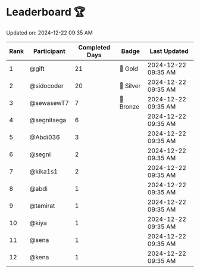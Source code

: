 # Leaderboard 🏆

Updated on: 2024-12-22 09:35 AM

| Rank | Participant       | Completed Days | Badge      | Last Updated         |
|------|-------------------|----------------|------------|----------------------|
| 1    | @gift             | 21             | 🏅 Gold     | 2024-12-22 09:35 AM |
| 2    | @sidocoder        | 20             | 🥈 Silver   | 2024-12-22 09:35 AM |
| 3    | @sewasewT7        | 7              | 🥉 Bronze   | 2024-12-22 09:35 AM |
| 4    | @segnitsega       | 6              |            | 2024-12-22 09:35 AM |
| 5    | @Abdi036          | 3              |            | 2024-12-22 09:35 AM |
| 6    | @segni            | 2              |            | 2024-12-22 09:35 AM |
| 7    | @kika1s1          | 2              |            | 2024-12-22 09:35 AM |
| 8    | @abdi             | 1              |            | 2024-12-22 09:35 AM |
| 9    | @tamirat          | 1              |            | 2024-12-22 09:35 AM |
| 10   | @kiya             | 1              |            | 2024-12-22 09:35 AM |
| 11   | @sena             | 1              |            | 2024-12-22 09:35 AM |
| 12   | @kena             | 1              |            | 2024-12-22 09:35 AM |
